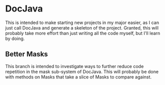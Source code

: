 DocJava
=======
This is intended to make starting new projects in my major easier, as I can just
call DocJava and generate a skeleton of the project. Granted, this will probably
take more effort than just writing all the code myself, but I'll learn by doing.

Better Masks
------------------
This branch is intended to investigate ways to further reduce code repetition in
the mask sub-system of DocJava. This will probably be done with methods on Masks
that take a slice of Masks to compare against.
